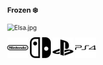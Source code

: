### Frozen ❄️

![Elsa.jpg](https://s2.loli.net/2022/11/18/hfwnNQZYzcgACvk.jpg)

<img src="imgs/nintendo.svg" />
<img src="imgs/nintendoswitch.svg" />
<img src="imgs/playstation.svg" />
<img src="imgs/playstation4.svg" />

<!--
**Widowmarker/Widowmarker** is a ✨ _special_ ✨ repository because its `README.md` (this file) appears on your GitHub profile.

Here are some ideas to get you started:

- 🔭 I’m currently working on ...
- 🌱 I’m currently learning ...
- 👯 I’m looking to collaborate on ...
- 🤔 I’m looking for help with ...
- 💬 Ask me about ...
- 📫 How to reach me: ...
- 😄 Pronouns: ...
- ⚡ Fun fact: ...
-->
